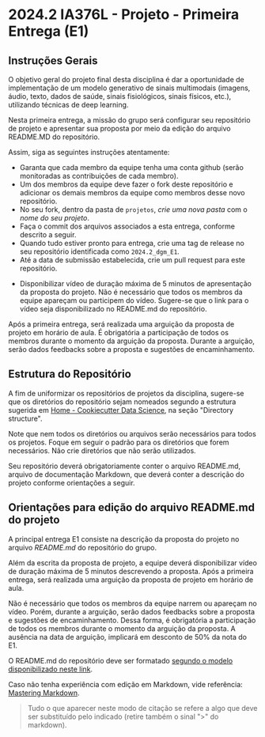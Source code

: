 # 2024.2 IA376L - Projeto - Primeira Entrega (E1)

## Instruções Gerais

O objetivo geral do projeto final desta disciplina é dar a oportunidade de implementação de um modelo generativo de sinais multimodais (imagens, áudio, texto, dados de saúde, sinais fisiológicos, sinais físicos, etc.), utilizando técnicas de deep learning.

Nesta primeira entrega, a missão do grupo será configurar seu repositório de projeto e apresentar sua proposta por meio da edição do arquivo README.MD do repositório.

Assim, siga as seguintes instruções atentamente:
 * Garanta que cada membro da equipe tenha uma conta github (serão monitoradas as contribuições de cada membro).
 * Um dos membros da equipe deve fazer o fork deste repositório e adicionar os demais membros da equipe como membros desse novo repositório.
 * No seu fork, dentro da pasta de `projetos`, *crie uma nova pasta* com o *nome do seu projeto*.
 * Faça o commit dos arquivos associados a esta entrega, conforme descrito a seguir.
 * Quando tudo estiver pronto para entrega, crie uma tag de release no seu repositório identificada como `2024.2_dgm_E1`.
 * Até a data de submissão estabelecida, crie um pull request para este repositório.

  - Disponibilizar vídeo de duração máxima de 5 minutos de apresentação da proposta do projeto. Não é necessário que todos os membros da equipe apareçam ou participem do vídeo. Sugere-se que o link para o vídeo seja disponibilizado no README.md do repositório.


Após a primeira entrega, será realizada uma arguição da proposta de projeto em horário de aula. 
É obrigatória a participação de todos os membros durante o momento da arguição da proposta. 
Durante a arguição, serão dados feedbacks sobre a proposta e sugestões de encaminhamento. 

## Estrutura do Repositório

A fim de uniformizar os repositórios de projetos da disciplina, sugere-se que os diretórios do repositório sejam nomeados segundo a estrutura sugerida em [Home - Cookiecutter Data Science](https://drivendata.github.io/cookiecutter-data-science/), na seção "Directory structure".

Note que nem todos os diretórios ou arquivos serão necessários para todos os projetos. Foque em seguir o padrão para os diretórios que forem necessários. Não crie diretórios que não serão utilizados.

Seu repositório deverá obrigatoriamente conter o arquivo README.md, arquivo de documentação Markdown, que deverá conter a descrição do projeto conforme orientações a seguir.


## Orientações para edição do arquivo README.md do projeto

A principal entrega E1 consiste na descrição da proposta do projeto no arquivo *README.md* do repositório do grupo.

Além da escrita da proposta de projeto, a equipe deverá disponibilizar vídeo de duração máxima de 5 minutos descrevendo a proposta. Após a primeira entrega, será realizada uma arguição da proposta de projeto em horário de aula.

Não é necessário que todos os membros da equipe narrem ou apareçam no vídeo. Porém, durante a arguição, serão dados feedbacks sobre a proposta e sugestões de encaminhamento. Dessa forma, é obrigatória a participação de todos os membros durante o momento da arguição da proposta. A ausência na data de arguição, implicará em desconto de 50% da nota do E1.

O README.md do repositório deve ser formatado [segundo o modelo disponibilizado neste link](https://github.com/teaching-FEEC/dgm-2024.2/blob/main/templates/E1-template.md).

Caso não tenha experiência com edição em Markdown, vide referência: [Mastering Markdown](https://guides.github.com/features/mastering-markdown/).

> Tudo o que aparecer neste modo de citação se refere a algo que deve ser substituído pelo indicado (retire também o sinal ">" do markdown).
